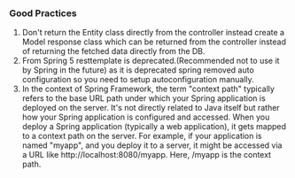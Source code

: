 ### Good Practices
1. Don't return the Entity class directly from the controller instead create a Model response class which can be returned from the controller instead of returning the fetched data directly from the DB.
2. From Spring 5 resttemplate is deprecated.(Recommended not to use it by Spring in the future) as it is deprecated spring removed auto configuration so you need to setup autoconfiguration manually.
3. In the context of Spring Framework, the term "context path" typically refers to the base URL path under which your Spring application is deployed on the server. It's not directly related to Java itself but rather how your Spring application is configured and accessed.
When you deploy a Spring application (typically a web application), it gets mapped to a context path on the server. For example, if your application is named "myapp", and you deploy it to a server, it might be accessed via a URL like http://localhost:8080/myapp. Here, /myapp is the context path.